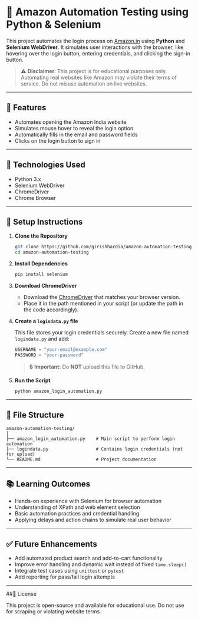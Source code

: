 # 🛒 Amazon Automation Testing using Python & Selenium

This project automates the login process on [Amazon.in](https://www.amazon.in) using **Python** and **Selenium WebDriver**. It simulates user interactions with the browser, like hovering over the login button, entering credentials, and clicking the sign-in button.

> ⚠️ **Disclaimer**: This project is for educational purposes only. Automating real websites like Amazon may violate their terms of service. Do not misuse automation on live websites.

---

## 📌 Features

* Automates opening the Amazon India website
* Simulates mouse hover to reveal the login option
* Automatically fills in the email and password fields
* Clicks on the login button to sign in

---

## 🚀 Technologies Used

* Python 3.x
* Selenium WebDriver
* ChromeDriver
* Chrome Browser

---

## 🔧 Setup Instructions

1. **Clone the Repository**

   ```bash
   git clone https://github.com/girishhardia/amazon-automation-testing.git
   cd amazon-automation-testing
   ```

2. **Install Dependencies**

   ```bash
   pip install selenium
   ```

3. **Download ChromeDriver**

   * Download the [ChromeDriver](https://sites.google.com/chromium.org/driver/) that matches your browser version.
   * Place it in the path mentioned in your script (or update the path in the code accordingly).

4. **Create a `logindata.py` file**

   This file stores your login credentials securely.
   Create a new file named `logindata.py` and add:

   ```python
   USERNAME = "your-email@example.com"
   PASSWORD = "your-password"
   ```

   > 🔒 **Important:** Do **NOT** upload this file to GitHub.

5. **Run the Script**

   ```bash
   python amazon_login_automation.py
   ```

---

## 📁 File Structure

```
amazon-automation-testing/
│
├── amazon_login_automation.py    # Main script to perform login automation
├── logindata.py                  # Contains login credentials (not for upload)
└── README.md                     # Project documentation
```

---

## 📚 Learning Outcomes

* Hands-on experience with Selenium for browser automation
* Understanding of XPath and web element selection
* Basic automation practices and credential handling
* Applying delays and action chains to simulate real user behavior

---

## ✅ Future Enhancements

* Add automated product search and add-to-cart functionality
* Improve error handling and dynamic wait instead of fixed `time.sleep()`
* Integrate test cases using `unittest` or `pytest`
* Add reporting for pass/fail login attempts

---

##📜 License

This project is open-source and available for educational use. Do not use for scraping or violating website terms.
